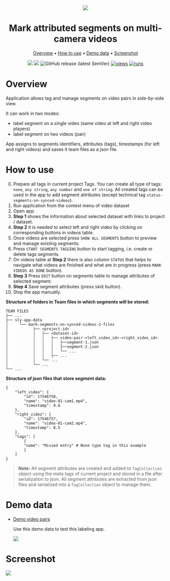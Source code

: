 <div align="center" markdown>

<img src="https://user-images.githubusercontent.com/12828725/191542318-969707da-63e6-418d-b902-8e3c7ddfd394.png"/>

# Mark attributed segments on multi-camera videos

<p align="center">
  <a href="#Overview">Overview</a> •
  <a href="#How-to-Use">How to use</a> •
  <a href="#Demo-data">Demo data</a> •
  <a href="#Demo">Screenshot</a>
</p>

[![](https://img.shields.io/badge/supervisely-ecosystem-brightgreen)](https://ecosystem.supervise.ly/apps/supervisely-ecosystem/mark-segments-on-synced-videos)
[![](https://img.shields.io/badge/slack-chat-green.svg?logo=slack)](https://supervise.ly/slack)
![GitHub release (latest SemVer)](https://img.shields.io/github/v/release/supervisely-ecosystem/mark-segments-on-synced-videos)
[![views](https://app.supervise.ly/img/badges/views/supervisely-ecosystem/mark-segments-on-synced-videos)](https://supervise.ly)
[![runs](https://app.supervise.ly/img/badges/runs/supervisely-ecosystem/mark-segments-on-synced-videos.png)](https://supervise.ly)

</div>

# Overview

Application allows tag and manage segments on video pairs in side-by-side view.

It can work in two modes:

- label segment on a single video (same video at left and right video players)
- label segment on two videos (pair)

App assigns to segments identifiers, attributes (tags), timestamps (for left and right videos) and saves it team files as a json file.

# How to use

0. Prepare all tags in current project Tags. You can create all type of tags: `none`, `any string`, `any number` and `one of string`. All created tags can be used in the app to add segment attributes (except technical tag `status-segments-on-synced-videos`).
1. Run application from the context menu of video dataset
2. Open app
3. **Step 1** shows the information about selected dataset with links to project / dataset.
4. **Step 2** it is needed to select left and right video by clicking on corresponding buttons in videos table.
5. Once videos are selected press `SHOW ALL SEGMENTS` button to preview and manage existing segments.
6. Press `START SEGMENTS TAGGING` button to start tagging, i.e. create or delete tags segments.
7. On videos table at **Step 2** there is also column `STATUS` that helps to navigate what videos are finished and what are in progress (press `MARK VIDEOS AS DONE` button).
8. **Step 3** Press `EDIT` button on segments table to manage attributes of selected segment.
9. **Step 4** Save segment attributes (press `SAVE` button).
10. Stop the app manually.


**Structure of folders in Team files in which segments will be stored:**
```
TEAM FILES
├── ...
├── sly-app-data
│     └── mark-segments-on-synced-videos-2-files
│           ├── <project-id>
│           │   ├── <dataset-id>
│           │   │   ├── video-pair-<left_video_id>-<right_video_id>
│           │   │   │   ├──segment-1.json 
│           │   │   │   ├──segment-2.json 
│           │   │   │   └── ...
│           │   │   ├── ...
│           │   └── ...
│           └── ...
└── ...
```
**Structure of json files that store segment data:**
```
{
    "left_video": {
        "id": 17546758,
        "name": "video-01-cam1.mp4",
        "timestamp": 9.6
    },
    "right_video": {
        "id": 17546757,
        "name": "video-01-cam2.mp4",
        "timestamp": 8.5
    },
    "tags": [
        {
        "name": "Missed entry" # None type tag in this example 
        }
    ]
}
```

>**Note:**
>All segment attributes are created and added to `TagCollection` object using the meta tags of current project and stored in a file after serialization to json.
>All segment attributes are extracted from json files and serialized into a `TagCollection` object to manage them.
>

# Demo data

- [Demo video pairs](https://ecosystem.supervise.ly/projects/demo-video-pairs)

  Use this demo data to test this labeling app.

  <img data-key="sly-module-link" data-module-slug="supervisely-ecosystem/demo-video-pairs" src="https://user-images.githubusercontent.com/12828725/191751649-770c75c0-1265-4cac-b83d-7b3155d20081.png"/>

# Screenshot

<img src="https://user-images.githubusercontent.com/12828725/191545391-54bd1189-7a74-4501-a708-0851203c9c07.png">
